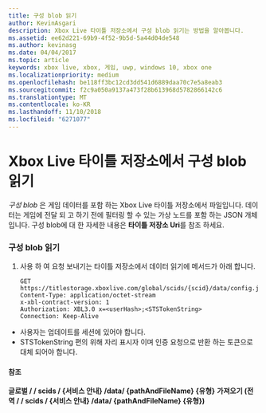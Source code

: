 ```yaml
---
title: 구성 blob 읽기
author: KevinAsgari
description: Xbox Live 타이틀 저장소에서 구성 blob 읽기는 방법을 알아봅니다.
ms.assetid: ee62d221-69b9-4f52-9b5d-5a44d04de548
ms.author: kevinasg
ms.date: 04/04/2017
ms.topic: article
keywords: xbox live, xbox, 게임, uwp, windows 10, xbox one
ms.localizationpriority: medium
ms.openlocfilehash: be118ff3bc12cd3dd541d6889daa70c7e5a8eab3
ms.sourcegitcommit: f2c9a050a9137a473f28b613968d5782866142c6
ms.translationtype: MT
ms.contentlocale: ko-KR
ms.lasthandoff: 11/10/2018
ms.locfileid: "6271077"
---
```

# <a name="reading-a-configuration-blob-in-xbox-live-title-storage"></a>Xbox Live 타이틀 저장소에서 구성 blob 읽기

*구성 blob* 은 게임 데이터를 포함 하는 Xbox Live 타이틀 저장소에서 파일입니다. 데이터는 게임에 전달 되 고 하기 전에 필터링 할 수 있는 가상 노드를 포함 하는 JSON 개체입니다. 구성 blob에 대 한 자세한 내용은 **타이틀 저장소 Uri**를 참조 하세요.

### <a name="to-read-a-configuration-blob"></a>구성 blob 읽기

1.  사용 하 여 요청 보내기는 타이틀 저장소에서 데이터 읽기에 메서드가 아래 합니다.

        GET https://titlestorage.xboxlive.com/global/scids/{scid}/data/config.json,config              
        Content-Type: application/octet-stream
        x-xbl-contract-version: 1
        Authorization: XBL3.0 x=<userHash>;<STSTokenString>
        Connection: Keep-Alive


-   사용자는 업데이트를 세션에 있어야 합니다.
-   STSTokenString 편의 위해 자리 표시자 이며 인증 요청으로 반환 하는 토큰으로 대체 되어야 합니다.

#### <a name="reference"></a>참조

**글로벌 / / scids / {서비스 안내} /data/ {pathAndFileName} {유형}**
**가져오기 (전역 / / scids / {서비스 안내} /data/ {pathAndFileName} {유형})**

